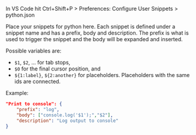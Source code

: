 In VS Code hit Ctrl+Shift+P > Preferences: Configure User Snippets > python.json

Place your snippets for python here. Each snippet is defined under a snippet name and has a prefix, body and description. The prefix is what is used to trigger the snippet and the body will be expanded and inserted.

Possible variables are:
- `$1`, `$2`, ... for tab stops,
- `$0` for the final cursor position, and
- `${1:label}`, `${2:another}` for placeholders. Placeholders with the same ids are connected.

Example:
```json
"Print to console": {
    "prefix": "log",
    "body": ["console.log('$1');","$2"],
    "description": "Log output to console"
}
```